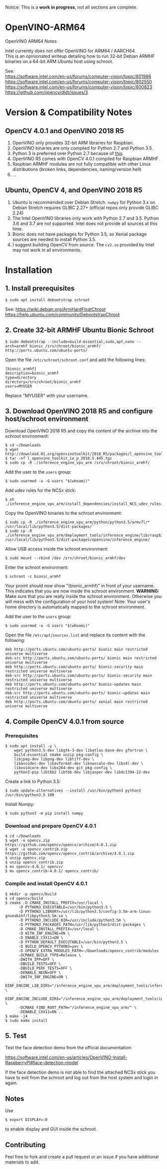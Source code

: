 Notice: This is a **work in progress**, not all sections are complete.

# OpenVINO-ARM64
OpenVINO ARM64 Notes

Intel currently does not offer OpenVINO for ARM64 / AARCH64.  
This is an opinionated writeup detailing how to run 32-bit Debian ARMHF binaries on a 64-bit ARM Ubuntu host using schroot.

See:  
https://software.intel.com/en-us/forums/computer-vision/topic/801986  
https://software.intel.com/en-us/forums/computer-vision/topic/802550  
https://software.intel.com/en-us/forums/computer-vision/topic/800823  
https://github.com/opencv/dldt/issues/3  

# Version & Compatibility Notes

## OpenCV 4.0.1 and OpenVINO 2018 R5

1. OpenVINO only provides 32-bit ARM libraries for Raspbian.
2. OpenVINO binaries are only compiled for Python 2.7 and Python 3.5.
3. Python 3 is preferred over Python 2.7 because of [this](https://pythonclock.org).
4. OpenVINO R5 comes with OpenCV 4.0.1 compiled for Raspbian ARMHF.
5. Raspbian ARMHF modules are not fully compatible with other Linux distributions (broken links, dependencies, naming/version hell)
6. ...

## Ubuntu, OpenCV 4, and OpenVINO 2018 R5

1. Ubuntu is recommended over Debian Stretch. `numpy` for Python 3.x on Debian Stretch requires GLIBC 2.27+ (official repos only provide GLIBC 2.24)
2. The Intel OpenVINO libraries only work with Python 2.7 and 3.5. Python 3.6 and 3.7 are not supported. Intel does not provide all sources at this time.
3. Bionic does not have packages for Python 3.5, so Xenial package sources are needed to install Python 3.5.
4. I suggest building OpenCV from source. The `cv2.so` provided by Intel may not work in all environments.

# Installation

## 1. Install prerequisites

```
$ sudo apt install debootstrap schroot
```

See:
https://wiki.debian.org/ArmHardFloatChroot  
https://help.ubuntu.com/community/DebootstrapChroot

## 2. Create 32-bit ARMHF Ubuntu Bionic Schroot

```
$ sudo debootstrap --include=build-essential,sudo,apt,nano --arch=armhf bionic /srv/chroot/bionic_armhf/ http://ports.ubuntu.com/ubuntu-ports/
```

Open the file `/etc/schroot/schroot.conf` and add the following lines:

```
[bionic_armhf]
description=bionic_armhf
type=directory
directory=/srv/chroot/bionic_armhf
users=MYUSER
```

Replace "MYUSER" with your username.

## 3. Download OpenVINO 2018 R5 and configure host/schroot environment

Download OpenVINO 2018 R5 and copy the content of the archive into the schroot environment:

```
$ cd ~/Downloads
$ wget http://download.01.org/openvinotoolkit/2018_R5/packages/l_openvino_toolkit_ie_p_2018.5.445.tgz
$ tar -xf l_openvino_toolkit_ie_p_2018.5.445.tgz
$ sudo cp -R ./inference_engine_vpu_arm /srv/chroot/bionic_armhf/
```

Add the user to the `users` group:

```
$ sudo usermod -a -G users "$(whoami)"
```

Add udev rules for the NCSx stick:

```
$ sh ./inference_engine_vpu_arm/install_dependencies/install_NCS_udev_rules.sh
```

Copy the OpenVINO binaries to the schroot environment:

```
$ sudo cp -R ./inference_engine_vpu_arm/python/python3.5/armv7l/* /usr/local/lib/python3.5/dist-packages/`
$ sudo cp -R ./inference_engine_vpu_arm/deployment_tools/inference_engine/lib/raspbian_9/armv7l/* /usr/local/lib/python3.5/dist-packages/openvino/inference_engine/
```

Allow USB access inside the schroot environment:

```
$ sudo mount --rbind /dev /srv/chroot/bionic_armhf/dev
```

Enter the schroot environment:

```
$ schroot -c bionic_armhf
```

Your promt should now show "(bionic_armhf)" in front of your username. This indicates that you are now inside the schroot environment.
**WARNING:** Make sure that you are really inside the schroot environment. Otherwise you will mess with the configuration of your host system!
Note: Your user's home directory is automatically mapped to the schroot environment.

Add the user to the `users` group:

```
$ sudo usermod -a -G users "$(whoami)"
```

Open the file `/etc/apt/sources.list` and replace its content with the following:

```
deb http://ports.ubuntu.com/ubuntu-ports/ bionic main restricted universe multiverse
deb-src http://ports.ubuntu.com/ubuntu-ports/ bionic main restricted universe multiverse
deb http://ports.ubuntu.com/ubuntu-ports/ bionic-security main restricted universe multiverse
deb-src http://ports.ubuntu.com/ubuntu-ports/ bionic-security main restricted universe multiverse
deb http://ports.ubuntu.com/ubuntu-ports/ bionic-updates main restricted universe multiverse
deb-src http://ports.ubuntu.com/ubuntu-ports/ bionic-updates main restricted universe multiverse
deb http://ports.ubuntu.com/ubuntu-ports/ xenial main restricted universe multiverse
```

## 4. Compile OpenCV 4.0.1 from source

### Prerequisites

```
$ sudo apt install -y \
    wget python3.5-dev libgtk-3-dev libatlas-base-dev gfortran \
    build-essential cmake unzip pkg-config \
    libjpeg-dev libpng-dev libtiff-dev \
    libavcodec-dev libavformat-dev libswscale-dev libv4l-dev \
    libxvidcore-dev libx264-dev git pkg-config \
    python3-pip libtbb2 libtbb-dev libjasper-dev libdc1394-22-dev
```

Create a link to Python 3.5:

```
$ sudo update-alternatives --install /usr/bin/python3 python3 /usr/bin/python3.5 100
```

Install Numpy:

```
$ sudo python3 -m pip install numpy
```

### Download and prepare OpenCV 4.0.1

```
$ cd ~/Downloads
$ wget -o opencv.zip https://github.com/opencv/opencv/archive/4.0.1.zip
$ wget -o opencv_contrib.zip https://github.com/opencv/opencv_contrib/archive/4.0.1.zip
$ unzip opencv.zip
$ unzip opencv_contrib.zip
$ mv opencv-4.0.1/ opencv/
$ mv opencv_contrib-4.0.1/ opencv_contrib/
```

### Compile and install OpenCV 4.0.1

```
$ mkdir -p opencv/build
$ cd opencv/build
$ cmake -D CMAKE_INSTALL_PREFIX=/usr/local \
      -D PYTHON3_EXECUTABLE=/usr/bin/python3.5 \
      -D PYTHON3_LIBRARY=/usr/lib/python3.5/config-3.5m-arm-linux-gnueabihf/libpython3.5m.so \
      -D PYTHON3_INCLUDE_DIR=/usr/include/python3.5m \
      -D PYTHON3_PACKAGES_PATH=/usr/lib/python3/dist-packages \
      -D CMAKE_INSTALL_PREFIX=/usr/local \
      -D WITH_INF_ENGINE=ON \
      -D ENABLE_CXX11=ON \
      -D PYTHON_DEFAULT_EXECUTABLE=/usr/bin/python3.5 \
      -D BUILD_OPENCV_PYTHON3=yes \
      -D OPENCV_EXTRA_MODULES_PATH=~/Downloads/opencv_contrib/modules
      -DCMAKE_BUILD_TYPE=Release \
      -DWITH_IPP=OFF \
      -DBUILD_TESTS=OFF \
      -DBUILD_PERF_TESTS=OFF \
      -DENABLE_NEON=OFF \
      -DWITH_INF_ENGINE=ON \
      -DINF_ENGINE_LIB_DIRS="/inference_engine_vpu_arm/deployment_tools/inference_engine/lib/raspbian_9/armv7l" \
      -DINF_ENGINE_INCLUDE_DIRS="/inference_engine_vpu_arm/deployment_tools/inference_engine/include" \
      -DCMAKE_FIND_ROOT_PATH="/inference_engine_vpu_arm/" \
      -DENABLE_CXX11=ON ..
$ make -j4
$ sudo make install
```

## 5. Test

Test the face detection demo from the official documentation:

https://software.intel.com/en-us/articles/OpenVINO-Install-RaspberryPI#face-detection-model

If the face detection demo is not able to find the attached NCSx stick you have to exit from the schroot and log out from the host system and login in again.

## Notes

Use 

```
$ export DISPLAY=:0
```

to enable display and GUI inside the schroot.

## Contributing

Feel free to fork and create a pull request or an issue if you have additional materials to add.
